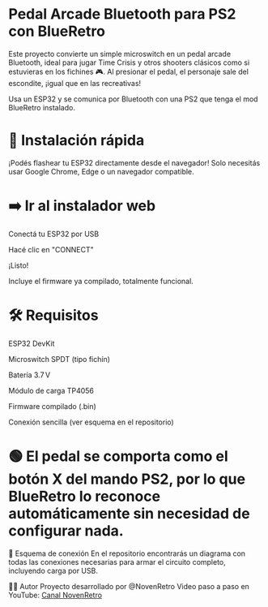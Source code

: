 # Pedal Arcade Bluetooth para PS2 con BlueRetro
Este proyecto convierte un simple microswitch en un pedal arcade Bluetooth, ideal para jugar Time Crisis y otros shooters clásicos como si estuvieras en los fichines 🎮. Al presionar el pedal, el personaje sale del escondite, ¡igual que en las recreativas!

Usa un ESP32 y se comunica por Bluetooth con una PS2 que tenga el mod BlueRetro instalado.

# 🚀 Instalación rápida
¡Podés flashear tu ESP32 directamente desde el navegador!
Solo necesitás usar Google Chrome, Edge o un navegador compatible.

# ➡️ Ir al instalador web

Conectá tu ESP32 por USB

Hacé clic en "CONNECT"

¡Listo!

Incluye el firmware ya compilado, totalmente funcional.

# 🛠️ Requisitos
ESP32 DevKit

Microswitch SPDT (tipo fichín)

Batería 3.7 V

Módulo de carga TP4056

Firmware compilado (.bin)

Conexión sencilla (ver esquema en el repositorio)

# 🟢 El pedal se comporta como el botón X del mando PS2, por lo que BlueRetro lo reconoce automáticamente sin necesidad de configurar nada.

📸 Esquema de conexión
En el repositorio encontrarás un diagrama con todas las conexiones necesarias para armar el circuito completo, incluyendo carga por USB.

👨‍💻 Autor
Proyecto desarrollado por @NovenRetro
Video paso a paso en YouTube: [Canal NovenRetro](https://youtube.com/@novenretro)
